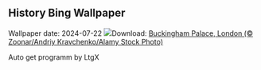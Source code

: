 ## History Bing Wallpaper
Wallpaper date: 2024-07-22
![](https://www.bing.com/th?id=OHR.BuckinghamOpening2024_EN-GB9070142687_UHD.jpg&w=1000)Download: [Buckingham Palace, London (© Zoonar/Andriy Kravchenko/Alamy Stock Photo)](https://www.bing.com/th?id=OHR.BuckinghamOpening2024_EN-GB9070142687_UHD.jpg)

Auto get programm by LtgX
